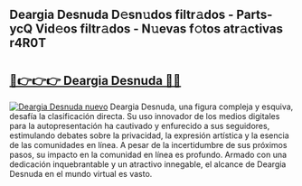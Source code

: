 ## Deargia Desnuda D𝚎sn𝚞dos filtr𝚊dos - Parts-ycQ Vid𝚎os filtr𝚊dos - N𝚞evas f𝚘tos atr𝚊ctivas r4R0T

# <h2><a href="http://mb47v0n.tromn.icu/?c=Deargia+Desnuda">🔗👉👉👉 Deargia Desnuda 🔗🔗</a></h2>

[![Deargia Desnuda nuevo](https://i.imgur.com/pEAQMta.gif)](http://mb47v0n.tromn.icu/?c=Deargia+Desnuda)
Deargia Desnuda, una figura compleja y esquiva, desafía la clasificación directa. Su uso innovador de los medios digitales para la autopresentación ha cautivado y enfurecido a sus seguidores, estimulando debates sobre la privacidad, la expresión artística y la esencia de las comunidades en línea. A pesar de la incertidumbre de sus próximos pasos, su impacto en la comunidad en línea es profundo. Armado con una dedicación inquebrantable y un atractivo innegable, el alcance de Deargia Desnuda en el mundo virtual es vasto.
